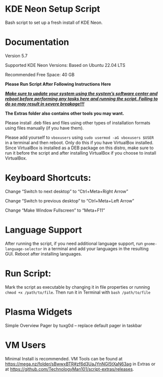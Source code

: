 # KDE Neon Setup Script
Bash script to set up a fresh install of KDE Neon.


# Documentation

Version 5.7

Supported KDE Neon Versions: Based on Ubuntu 22.04 LTS

Recommended Free Space: 40 GB

**Please Run Script After Following Instructions Here**

<ins>_**Make sure to update your system using the system’s software center and reboot before performing any tasks here and running the script. Failing to do so may result in severe breakage!!!**_</ins>

**The Extras folder also contains other tools you may want.**

Please install .deb files and files using other types of installation formats using files manually (if you have them).

Please add yourself to `vboxusers` using `sudo usermod -aG vboxusers $USER` in a terminal and then reboot. Only do this if you have VirtualBox installed. Since VirtualBox is installed as a DEB package on this distro, make sure to run it before the script and after installing VirtualBox if you choose to install VirtualBox. 


# Keyboard Shortcuts:

Change “Switch to next desktop” to “Ctrl+Meta+Right Arrow”

Change “Switch to previous desktop” to “Ctrl+Meta+Left Arrow”

Change “Make Window Fullscreen” to “Meta+F11”


# Language Support

After running the script, if you need additional language support, run `gnome-language-selector` in a terminal and add your languages in the resulting GUI. Reboot after installing languages. 


# Run Script:

Mark the script as executable by changing it in file properties or running `chmod +x /path/to/file`. Then run it in Terminal with `bash /path/to/file`


# Plasma Widgets

Simple Overview Pager by tuxg0d – replace default pager in taskbar


# VM Users

Minimal Install is recommended. VM Tools can be found at https://mega.nz/folder/sBwwxBTR#zf6d3UaJYnNGl5tXaN63ag in Extras or at https://github.com/TechnologyMan101/script-extras/releases.
